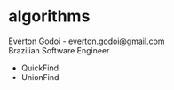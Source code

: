 # algorithms
Everton Godoi - everton.godoi@gmail.com<br>
Brazilian Software Engineer

 - QuickFind
 - UnionFind
